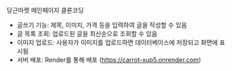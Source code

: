 당근마켓 메인페이지 클론코딩
- 글쓰기 기능: 제목, 이미지, 가격 등을 입력하여 글을 작성할 수 있음
- 글 목록 조회: 업로드된 글을 최신순으로 조회할 수 있음
- 이미지 업로드: 사용자가 이미지를 업로드하면 데이터베이스에 저장되고 화면에 표시됨
- 서버 배포: Render를 통해 배포 (https://carrot-xup5.onrender.com)
